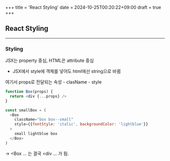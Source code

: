 +++
title = 'React Styling'
date = 2024-10-25T00:20:22+09:00
draft = true
+++
## React Styling

---
### Styling
JSX는 property 중심, HTML은 attribute 중심
- JSX에서 style에 객체를 넣어도 html에선 string으로 바뀜

<div {...props} />
여기서 props로 전달되는 속성
- clasName
- style

```js
function Box(props) {
  return <div {...props} />
}

const smallBox = (
  <Box 
    className="box box--small" 
    style={{fontStyle: 'italic', backgroundColor: 'lightblue'}}
  >
    small lightblue box
  </Box>
)
```
-> <Box ... 는 결국 <div ... 가 됨. 

